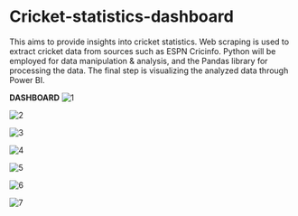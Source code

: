 # Cricket-statistics-dashboard
This aims to provide insights into cricket statistics. Web scraping is used to extract cricket data from sources such as ESPN Cricinfo. Python will be employed for data manipulation &amp; analysis, and the Pandas library for processing the data. The final step is visualizing the analyzed data through Power BI.

**DASHBOARD**
![1](https://github.com/ashmeek23/Cricket-statistics-dashboard/assets/141473881/3b533c7f-7b9f-46cf-8005-8bfc1b0a3205)

![2](https://github.com/ashmeek23/Cricket-statistics-dashboard/assets/141473881/3ec8ca9e-6286-4532-a1f9-0aef88c12de3)

![3](https://github.com/ashmeek23/Cricket-statistics-dashboard/assets/141473881/0ef075f1-6dc7-4f28-8778-828527d4382e)

![4](https://github.com/ashmeek23/Cricket-statistics-dashboard/assets/141473881/53ce0eb8-8ba8-4538-bbf7-c5d42fb3d500)

![5](https://github.com/ashmeek23/Cricket-statistics-dashboard/assets/141473881/0569c77e-92a0-47d9-b06f-3dfacd2b5c95)

![6](https://github.com/ashmeek23/Cricket-statistics-dashboard/assets/141473881/8f4b0e86-4f56-49bd-a062-44e16dc46ee2)

![7](https://github.com/ashmeek23/Cricket-statistics-dashboard/assets/141473881/e641c7b8-883c-4c0b-a090-c791bda1925b)



